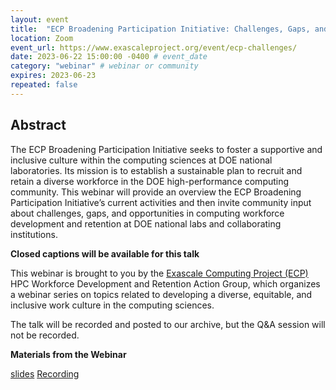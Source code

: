 ```yaml
---
layout: event
title:  "ECP Broadening Participation Initiative: Challenges, Gaps, and Opportunities in Computing Workforce Development and Retention"
location: Zoom
event_url: https://www.exascaleproject.org/event/ecp-challenges/
date: 2023-06-22 15:00:00 -0400 # event_date
category: "webinar" # webinar or community
expires: 2023-06-23
repeated: false
---
```


## Abstract 

The ECP Broadening Participation Initiative seeks to foster a supportive and inclusive culture within 
the computing sciences at DOE national laboratories. Its mission is to establish a sustainable plan to 
recruit and retain a diverse workforce in the DOE high-performance computing community. This webinar will 
provide an overview the ECP Broadening Participation Initiative’s current activities and then invite community 
input about challenges, gaps, and opportunities in computing workforce development and retention at DOE 
national labs and collaborating institutions.

**Closed captions will be available for this talk**


This webinar is brought to you by the [Exascale Computing Project (ECP)](https://ideas-productivity.us16.list-manage.com/track/click?u=5438ff2caf2456f6ec49ebfbf&id=107f85ed45&e=190d9f9272) HPC Workforce Development and Retention Action Group, which organizes a webinar series on topics related to developing a diverse, equitable, and inclusive work culture in the computing sciences.

The talk will be recorded and posted to our archive, but the Q&A session will not be recorded.

**Materials from the Webinar**

[slides](https://bit.ly/ecp-broadening-participation-webinar-2023-06)
[Recording](https://youtu.be/rpNpp5EXv5M)
